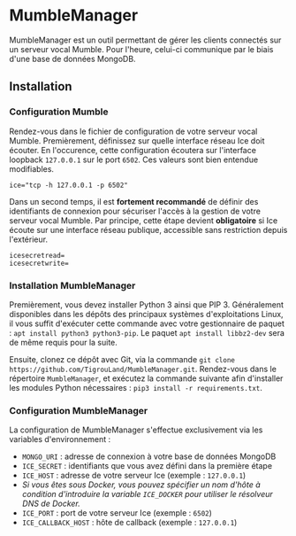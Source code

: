 # MumbleManager

MumbleManager est un outil permettant de gérer les clients connectés sur un serveur vocal Mumble.
Pour l'heure, celui-ci communique par le biais d'une base de données MongoDB.

## Installation

### Configuration Mumble
Rendez-vous dans le fichier de configuration de votre serveur vocal Mumble. Premièrement, définissez sur quelle interface réseau Ice doit écouter. En l'occurence, cette configuration écoutera sur l'interface loopback `127.0.0.1` sur le port `6502`. Ces valeurs sont bien entendue modifiables. 
```
ice="tcp -h 127.0.0.1 -p 6502"
```
Dans un second temps, il est **fortement recommandé** de définir des identifiants de connexion pour sécuriser l'accès à la gestion de votre serveur vocal Mumble. Par principe, cette étape devient **obligatoire** si Ice écoute sur une interface réseau publique, accessible sans restriction depuis l'extérieur.
```
icesecretread=
icesecretwrite=
```
### Installation MumbleManager
Premièrement, vous devez installer Python 3 ainsi que PIP 3. Généralement disponibles dans les dépôts des principaux systèmes d'exploitations Linux, il vous suffit d'exécuter cette commande avec votre gestionnaire de paquet : `apt install python3 python3-pip`. Le paquet `apt install libbz2-dev` sera de même requis pour la suite.

Ensuite, clonez ce dépôt avec Git, via la commande `git clone https://github.com/TigrouLand/MumbleManager.git`. Rendez-vous dans le répertoire `MumbleManager`, et exécutez la commande suivante afin d'installer les modules Python nécessaires : `pip3 install -r requirements.txt`.

### Configuration MumbleManager
La configuration de MumbleManager s'effectue exclusivement via les variables d'environnement :
* `MONGO_URI` : adresse de connexion à votre base de données MongoDB
* `ICE_SECRET` : identifiants que vous avez défini dans la première étape
* `ICE_HOST` : adresse de votre serveur Ice (exemple : `127.0.0.1`)
* *Si vous êtes sous Docker, vous pouvez spécifier un nom d'hôte à condition d'introduire la variable `ICE_DOCKER` pour utiliser le résolveur DNS de Docker.*
* `ICE_PORT` : port de votre serveur Ice (exemple : `6502`)
* `ICE_CALLBACK_HOST` : hôte de callback (exemple : `127.0.0.1`)
